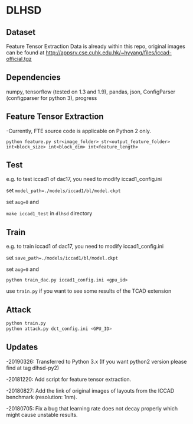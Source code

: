 # DLHSD

## Dataset

Feature Tensor Extraction Data is already within this repo, original images can be found at http://appsrv.cse.cuhk.edu.hk/~hyyang/files/iccad-official.tgz

## Dependencies

numpy, tensorflow (tested on 1.3 and 1.9), pandas, json, ConfigParser (configparser for python 3), progress

## Feature Tensor Extraction

-Currently, FTE source code is applicable on Python 2 only.

```python feature.py str<image_folder> str<output_feature_folder> int<block_size> int<block_dim> int<feature_length>```

## Test

e.g. to test iccad1 of dac17, you need to modify iccad1\_config.ini

set ```model_path=./models/iccad1/bl/model.ckpt```

set ```aug=0``` and

 ```make iccad1_test``` in ```dlhsd``` directory

## Train

e.g. to train iccad1 of dac17, you need to modify iccad1\_config.ini

set ```save_path=./models/iccad1/bl/model.ckpt```

set ```aug=0``` and

```python train_dac.py iccad1_config.ini <gpu_id>```

use ```train.py``` if you want to see some results of the TCAD extension

## Attack

```bash
python train.py
python attack.py dct_config.ini <GPU_ID>
```

## Updates

-20190326: Transferred to Python 3.x (If you want python2 version please find at tag dlhsd-py2)

-20181220: Add script for feature tensor extraction.

-20180827: Add the link of original images of layouts from the  ICCAD benchmark (resolution: 1nm).

-20180705: Fix a bug that learning rate does not decay properly which might cause unstable results.
